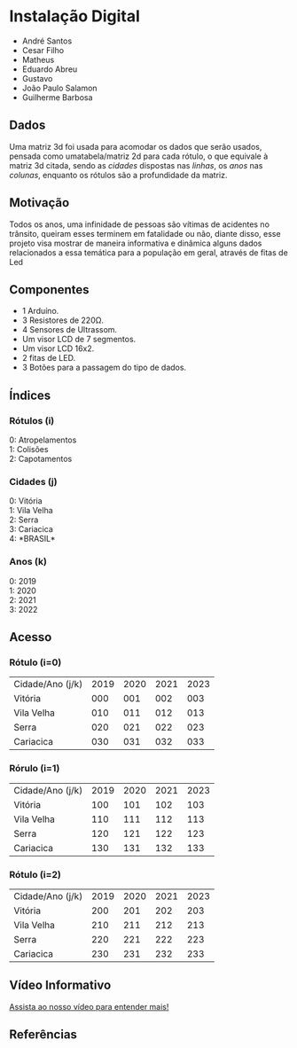 # Instalação Digital

- André Santos
- Cesar Filho
- Matheus
- Eduardo Abreu
- Gustavo
- João Paulo Salamon
- Guilherme Barbosa

## Dados

<p>
Uma matriz 3d foi usada para acomodar os dados que serão usados, pensada como umatabela/matriz 2d para cada rótulo, o que equivale à matriz 3d citada,
sendo as <em>cidades</em> dispostas nas <em>linhas</em>, os <em>anos</em> nas <em>colunas</em>, enquanto os rótulos são a profundidade da matriz.
</p>

## Motivação

<p>
Todos os anos, uma infinidade de pessoas são vítimas de acidentes no trânsito, queiram esses terminem em fatalidade ou não, diante disso, esse projeto visa mostrar de maneira informativa e dinâmica alguns dados relacionados a essa temática para a população em geral, através de fitas de Led
</p>

## Componentes

- 1 Arduíno.
- 3 Resistores de 220Ω.
- 4 Sensores de Ultrassom.
- Um visor LCD de 7 segmentos.
- Um visor LCD 16x2.
- 2 fitas de LED.
- 3 Botões para a passagem do tipo de dados.

<h2>Índices</h2>

<div>
  <div>
    <h3>Rótulos (i)</h3>
    0: Atropelamentos <br>
    1: Colisões<br>
    2: Capotamentos<br>
  </div>
  <div>
    <h3>Cidades (j)</h3>
    0: Vitória<br>
    1: Vila Velha<br>
    2: Serra<br>
    3: Cariacica<br>
    4: *BRASIL*<br>
  </div>
  <div>
    <h3>Anos (k)</h3>
    0: 2019<br>
    1: 2020<br>
    2: 2021<br>
    3: 2022<br>
  </div>
</div>

<h2>Acesso</h2>

<table>
<h3>Rótulo (i=0)</h3>
<tbody>
  <tr>
    <td>Cidade/Ano (j/k)</td>
    <td>2019</td>
    <td>2020</td>
    <td>2021</td>
    <td>2023</td>
  </tr>
  <tr>
    <td>Vitória</td>
    <td>000</td>
    <td>001</td>
    <td>002</td>
    <td>003</td>
  </tr>
  <tr>
    <td>Vila Velha</td>
    <td>010</td>
    <td>011</td>
    <td>012</td>
    <td>013</td>
  </tr>
  <tr>
    <td>Serra</td>
    <td>020</td>
    <td>021</td>
    <td>022</td>
    <td>023</td>
  </tr>
  <tr>
    <td>Cariacica</td>
    <td>030</td>
    <td>031</td>
    <td>032</td>
    <td>033</td>
  </tr>
</tbody>
</table>

<table>
<h3>Rórulo (i=1)</h3>
<tbody>
  <tr>
    <td>Cidade/Ano (j/k)</td>
    <td>2019</td>
    <td>2020</td>
    <td>2021</td>
    <td>2023</td>
  </tr>
  <tr>
    <td>Vitória</td>
    <td>100</td>
    <td>101</td>
    <td>102</td>
    <td>103</td>
  </tr>
  <tr>
    <td>Vila Velha</td>
    <td>110</td>
    <td>111</td>
    <td>112</td>
    <td>113</td>
  </tr>
  <tr>
    <td>Serra</td>
    <td>120</td>
    <td>121</td>
    <td>122</td>
    <td>123</td>
  </tr>
  <tr>
    <td>Cariacica</td>
    <td>130</td>
    <td>131</td>
    <td>132</td>
    <td>133</td>
  </tr>
</tbody>
</table>

<table>
<h3>Rótulo (i=2)</h3>
<tbody>
  <tr>
    <td>Cidade/Ano (j/k)</td>
    <td>2019</td>
    <td>2020</td>
    <td>2021</td>
    <td>2023</td>
  </tr>
  <tr>
    <td>Vitória</td>
    <td>200</td>
    <td>201</td>
    <td>202</td>
    <td>203</td>
  </tr>
  <tr>
    <td>Vila Velha</td>
    <td>210</td>
    <td>211</td>
    <td>212</td>
    <td>213</td>
  </tr>
  <tr>
    <td>Serra</td>
    <td>220</td>
    <td>221</td>
    <td>222</td>
    <td>223</td>
  </tr>
  <tr>
    <td>Cariacica</td>
    <td>230</td>
    <td>231</td>
    <td>232</td>
    <td>233</td>
  </tr>
</tbody>
</table>

## Vídeo Informativo
<a href="https://www.youtube.com/watch?v=-6mdEl3Wj2E&ab_channel=CesarB.Arts">Assista ao nosso vídeo para entender mais!</a>


<h2>Referências</h2>